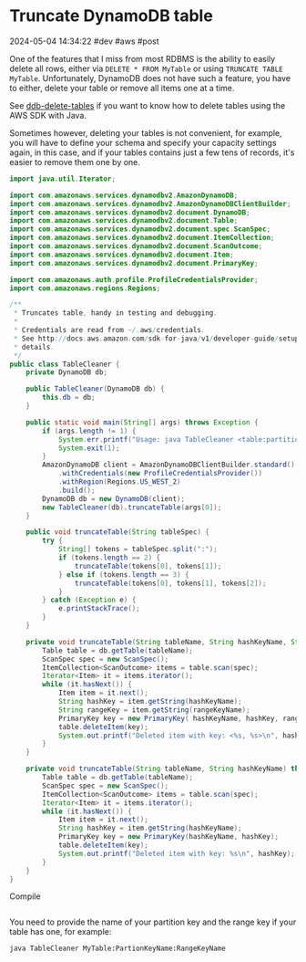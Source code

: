 # Truncate DynamoDB table
2024-05-04 14:34:22 #dev #aws #post

One of the features that I miss from most RDBMS is the ability to easily delete all rows, either via `DELETE * FROM MyTable` or using `TRUNCATE TABLE MyTable`. Unfortunately, DynamoDB does not have such a feature, you have to either, delete your table or remove all items one at a time.

See [ddb-delete-tables](/ddb-delete-tables) if you want to know how to delete tables using the AWS SDK with Java.

Sometimes however, deleting your tables is not convenient, for example, you will have to define your schema and specify your capacity settings again, in this case, and if your tables contains just a few tens of records, it's easier to remove them one by one.

```java
import java.util.Iterator;

import com.amazonaws.services.dynamodbv2.AmazonDynamoDB;
import com.amazonaws.services.dynamodbv2.AmazonDynamoDBClientBuilder;
import com.amazonaws.services.dynamodbv2.document.DynamoDB;
import com.amazonaws.services.dynamodbv2.document.Table;
import com.amazonaws.services.dynamodbv2.document.spec.ScanSpec;
import com.amazonaws.services.dynamodbv2.document.ItemCollection;
import com.amazonaws.services.dynamodbv2.document.ScanOutcome;
import com.amazonaws.services.dynamodbv2.document.Item;
import com.amazonaws.services.dynamodbv2.document.PrimaryKey;

import com.amazonaws.auth.profile.ProfileCredentialsProvider;
import com.amazonaws.regions.Regions;

/**
 * Truncates table, handy in testing and debugging.
 *
 * Credentials are read from ~/.aws/credentials.
 * See http://docs.aws.amazon.com/sdk-for-java/v1/developer-guide/setup-credentials.html for more
 * details.
 */
public class TableCleaner {
    private DynamoDB db;

    public TableCleaner(DynamoDB db) {
        this.db = db;
    }

    public static void main(String[] args) throws Exception {
        if (args.length != 1) {
            System.err.printf("Usage: java TableCleaner <table:partition_key[:range_key]>");
            System.exit(1);
        }
        AmazonDynamoDB client = AmazonDynamoDBClientBuilder.standard()
            .withCredentials(new ProfileCredentialsProvider())
            .withRegion(Regions.US_WEST_2)
            .build();
        DynamoDB db = new DynamoDB(client);
        new TableCleaner(db).truncateTable(args[0]);
    }

    public void truncateTable(String tableSpec) {
        try {
            String[] tokens = tableSpec.split(":");
            if (tokens.length == 2) {
                truncateTable(tokens[0], tokens[1]);
            } else if (tokens.length == 3) {
                truncateTable(tokens[0], tokens[1], tokens[2]);
            }
        } catch (Exception e) {
            e.printStackTrace();
        }
    }

    private void truncateTable(String tableName, String hashKeyName, String rangeKeyName) throws Exception {
        Table table = db.getTable(tableName);
        ScanSpec spec = new ScanSpec();
        ItemCollection<ScanOutcome> items = table.scan(spec);
        Iterator<Item> it = items.iterator();
        while (it.hasNext()) {
            Item item = it.next();
            String hashKey = item.getString(hashKeyName);
            String rangeKey = item.getString(rangeKeyName);
            PrimaryKey key = new PrimaryKey( hashKeyName, hashKey, rangeKeyName, rangeKey);
            table.deleteItem(key);
            System.out.printf("Deleted item with key: <%s, %s>\n", hashKey, rangeKey);
        }
    }

    private void truncateTable(String tableName, String hashKeyName) throws Exception {
        Table table = db.getTable(tableName);
        ScanSpec spec = new ScanSpec();
        ItemCollection<ScanOutcome> items = table.scan(spec);
        Iterator<Item> it = items.iterator();
        while (it.hasNext()) {
            Item item = it.next();
            String hashKey = item.getString(hashKeyName);
            PrimaryKey key = new PrimaryKey(hashKeyName, hashKey);
            table.deleteItem(key);
            System.out.printf("Deleted item with key: %s\n", hashKey);
        }
    }
}
```

<!-- TODO: Explain how to set up the SDK to compile the program properly.  -->
Compile
```sh

```

You need to provide the name of your partition key and the range key if your table has one, for example:
```sh
java TableCleaner MyTable:PartionKeyName:RangeKeyName
```
